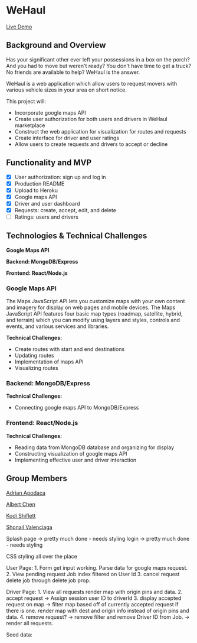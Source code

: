 # WeHaul

[Live Demo](http://wehaulbetter.herokuapp.com/#/)

## Background and Overview

Has your significant other ever left your possessions in a box on the porch? And you had to move but weren't ready? You don't have time to get a truck? No friends are available to help? WeHaul is the answer.

WeHaul is a web application which allow users to request movers with various vehicle sizes in your area on short notice. 

This project will:
* Incorporate google maps API
* Create user authorization for both users and drivers in WeHaul marketplace
* Construct the web application for visualization for routes and requests
* Create interface for driver and user ratings
* Allow users to create requests and drivers to accept or decline

## Functionality and MVP

- [x] User authorization: sign up and log in
- [x] Production README
- [x] Upload to Heroku
- [x] Google maps API
- [x] Driver and user dashboard
- [x] Requests: create, accept, edit, and delete
- [ ] Ratings: users and drivers

## Technologies & Technical Challenges

**Google Maps API**


**Backend: MongoDB/Express**

**Frontend: React/Node.js**

### Google Maps API
The Maps JavaScript API lets you customize maps with your own content and imagery for display on web pages and mobile devices. The Maps JavaScript API features four basic map types (roadmap, satellite, hybrid, and terrain) which you can modify using layers and styles, controls and events, and various services and libraries. 

**Technical Challenges:**

* Create routes with start and end destinations
* Updating routes
* Implementation of maps API
* Visualizing routes 


### Backend: MongoDB/Express


**Technical Challenges:**
* Connecting google maps API to MongoDB/Express

### Frontend: React/Node.js

**Technical Challenges:**
* Reading data from MongoDB database and organizing for display
* Constructing visualization of google maps API
* Implementing effective user and driver interaction
## Group Members
[Adrian Apodaca]() 

[Albert Chen](https://github.com/albert-d-chen) 

[Kodi Shiflett]() 

[Shonail Valenciaga]()






Splash page -> pretty much done - needs styling
login -> pretty much done - needs styling


CSS styling all over the place

User Page:
    1. Form
       get input working. 
        Parse data for google maps request.
    2. View pending request
        Job index filtered on User Id
    3. cancel request
        delete job through delete job prop.
        

Driver Page:
    1. View all requests
        render map with origin pins and data. 
    2. accept request -> Assign session user ID to driverId
    3. display accepted request on map -> filter map based off of currently accepted request if there is one.
        render map with dest and origin info instead of origin pins and data.
    4. remove request? -> remove filter and remove Driver ID from Job. -> render all requests.

Seed data:
